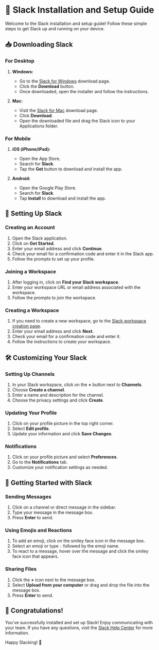 # 📝 Slack Installation and Setup Guide

Welcome to the Slack installation and setup guide! Follow these simple steps to get Slack up and running on your device. 

## 📥 Downloading Slack

### For Desktop

1. **Windows:**
    - Go to the [Slack for Windows](https://slack.com/downloads/windows) download page.
    - Click the **Download** button.
    - Once downloaded, open the installer and follow the instructions.

2. **Mac:**
    - Visit the [Slack for Mac](https://slack.com/downloads/mac) download page.
    - Click **Download**.
    - Open the downloaded file and drag the Slack icon to your Applications folder.

### For Mobile

1. **iOS (iPhone/iPad):**
    - Open the App Store.
    - Search for **Slack**.
    - Tap the **Get** button to download and install the app.

2. **Android:**
    - Open the Google Play Store.
    - Search for **Slack**.
    - Tap **Install** to download and install the app.

## 🔧 Setting Up Slack

### Creating an Account

1. Open the Slack application.
2. Click on **Get Started**.
3. Enter your email address and click **Continue**.
4. Check your email for a confirmation code and enter it in the Slack app.
5. Follow the prompts to set up your profile.

### Joining a Workspace

1. After logging in, click on **Find your Slack workspace**.
2. Enter your workspace URL or email address associated with the workspace.
3. Follow the prompts to join the workspace.

### Creating a Workspace

1. If you need to create a new workspace, go to the [Slack workspace creation page](https://slack.com/get-started).
2. Enter your email address and click **Next**.
3. Check your email for a confirmation code and enter it.
4. Follow the instructions to create your workspace.

## 🛠️ Customizing Your Slack

### Setting Up Channels

1. In your Slack workspace, click on the **+** button next to **Channels**.
2. Choose **Create a channel**.
3. Enter a name and description for the channel.
4. Choose the privacy settings and click **Create**.

### Updating Your Profile

1. Click on your profile picture in the top right corner.
2. Select **Edit profile**.
3. Update your information and click **Save Changes**.

### Notifications

1. Click on your profile picture and select **Preferences**.
2. Go to the **Notifications** tab.
3. Customize your notification settings as needed.

## 🤝 Getting Started with Slack

### Sending Messages

1. Click on a channel or direct message in the sidebar.
2. Type your message in the message box.
3. Press **Enter** to send.

### Using Emojis and Reactions

1. To add an emoji, click on the smiley face icon in the message box.
2. Select an emoji or type `:` followed by the emoji name.
3. To react to a message, hover over the message and click the smiley face icon that appears.

### Sharing Files

1. Click the **+** icon next to the message box.
2. Select **Upload from your computer** or drag and drop the file into the message box.
3. Press **Enter** to send.

## 🎉 Congratulations!

You've successfully installed and set up Slack! Enjoy communicating with your team. If you have any questions, visit the [Slack Help Center](https://slack.com/help) for more information.

Happy Slacking! 🎊

